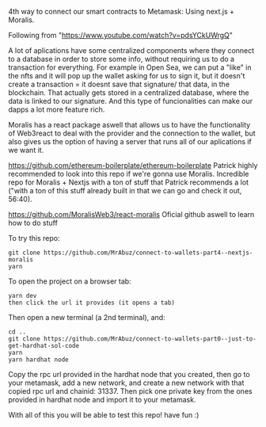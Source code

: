 4th way to connect our smart contracts to Metamask: Using next.js + Moralis.

Following from "https://www.youtube.com/watch?v=pdsYCkUWrgQ"

A lot of aplications have some centralized components where they connect to a database in order to store some info, without requiring us to do a transaction for everything.
For example in Open Sea, we can put a "like" in the nfts and it will pop up the wallet asking for us to sign it, but it doesn't create a transaction = it doesnt save that
signature/ that data, in the blockchain. That actually gets stored in a centralized database, where the data is linked to our signature.
And this type of funcionalities can make our dapps a lot more feature rich.

Moralis has a react package aswell that allows us to have the functionality of Web3react to deal with the provider and the connection to the wallet, but also gives us the option of having a server that runs all of our aplications if we want it.

https://github.com/ethereum-boilerplate/ethereum-boilerplate
Patrick highly recommended to look into this repo if we're gonna use Moralis. Incredible repo for Moralis + Nextjs with a ton of stuff that Patrick recommends a lot ("with a ton of this stuff already built in that we can go and check it out, 56:40).

https://github.com/MoralisWeb3/react-moralis
Oficial github aswell to learn how to do stuff

To try this repo:

```
git clone https://github.com/MrAbuz/connect-to-wallets-part4--nextjs-moralis
yarn
```

To open the project on a browser tab:

```
yarn dev
then click the url it provides (it opens a tab)
```

Then open a new terminal (a 2nd terminal), and:

```
cd ..
git clone https://github.com/MrAbuz/connect-to-wallets-part0--just-to-get-hardhat-sol-code
yarn
yarn hardhat node
```

Copy the rpc url provided in the hardhat node that you created, then go to your metamask, add a new network, and create a new network with that copied rpc url and chainid: 31337.
Then pick one private key from the ones provided in hardhat node and import it to your metamask.

With all of this you will be able to test this repo! have fun :)
